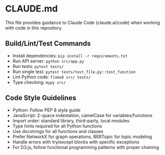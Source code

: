 # CLAUDE.md

This file provides guidance to Claude Code (claude.ai/code) when working with code in this repository.

## Build/Lint/Test Commands
- Install dependencies: `pip install -r requirements.txt`
- Run API server: `python src/app.py`
- Run tests: `pytest tests/`
- Run single test: `pytest tests/test_file.py::test_function`
- Lint Python code: `flake8 src/ tests/`
- Type checking: `mypy src/`

## Code Style Guidelines
- Python: Follow PEP 8 style guide
- JavaScript: 2-space indentation, camelCase for variables/functions
- Import order: standard library, third-party, local modules
- Type hints required for all Python functions
- Use docstrings for all functions and classes
- Prefer NetworkX for graph operations, BERTopic for topic modeling
- Handle errors with try/except blocks with specific exceptions
- For D3.js, follow functional programming patterns with proper chaining